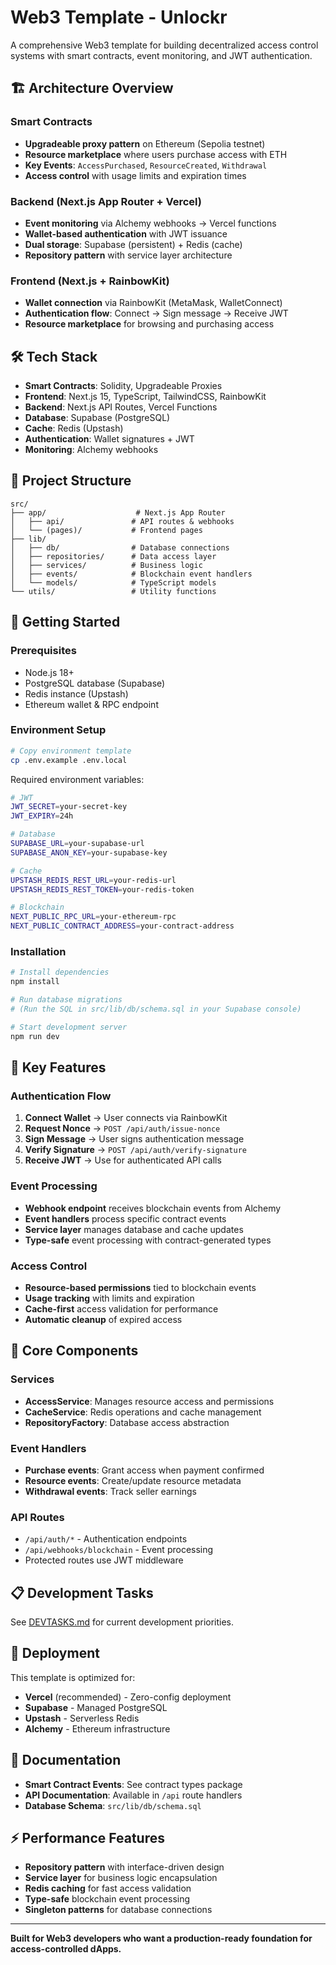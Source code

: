 # Web3 Template - Unlockr

A comprehensive Web3 template for building decentralized access control systems with smart contracts, event monitoring, and JWT authentication.

## 🏗️ Architecture Overview

### Smart Contracts
- **Upgradeable proxy pattern** on Ethereum (Sepolia testnet)
- **Resource marketplace** where users purchase access with ETH
- **Key Events**: `AccessPurchased`, `ResourceCreated`, `Withdrawal`
- **Access control** with usage limits and expiration times

### Backend (Next.js App Router + Vercel)
- **Event monitoring** via Alchemy webhooks → Vercel functions
- **Wallet-based authentication** with JWT issuance
- **Dual storage**: Supabase (persistent) + Redis (cache)
- **Repository pattern** with service layer architecture

### Frontend (Next.js + RainbowKit)
- **Wallet connection** via RainbowKit (MetaMask, WalletConnect)
- **Authentication flow**: Connect → Sign message → Receive JWT
- **Resource marketplace** for browsing and purchasing access

## 🛠️ Tech Stack

- **Smart Contracts**: Solidity, Upgradeable Proxies
- **Frontend**: Next.js 15, TypeScript, TailwindCSS, RainbowKit
- **Backend**: Next.js API Routes, Vercel Functions
- **Database**: Supabase (PostgreSQL)
- **Cache**: Redis (Upstash)
- **Authentication**: Wallet signatures + JWT
- **Monitoring**: Alchemy webhooks

## 📁 Project Structure

```
src/
├── app/                    # Next.js App Router
│   ├── api/               # API routes & webhooks
│   └── (pages)/           # Frontend pages
├── lib/
│   ├── db/                # Database connections
│   ├── repositories/      # Data access layer
│   ├── services/          # Business logic
│   ├── events/            # Blockchain event handlers
│   └── models/            # TypeScript models
└── utils/                 # Utility functions
```

## 🚀 Getting Started

### Prerequisites
- Node.js 18+
- PostgreSQL database (Supabase)
- Redis instance (Upstash)
- Ethereum wallet & RPC endpoint

### Environment Setup

```bash
# Copy environment template
cp .env.example .env.local
```

Required environment variables:
```bash
# JWT
JWT_SECRET=your-secret-key
JWT_EXPIRY=24h

# Database
SUPABASE_URL=your-supabase-url
SUPABASE_ANON_KEY=your-supabase-key

# Cache
UPSTASH_REDIS_REST_URL=your-redis-url
UPSTASH_REDIS_REST_TOKEN=your-redis-token

# Blockchain
NEXT_PUBLIC_RPC_URL=your-ethereum-rpc
NEXT_PUBLIC_CONTRACT_ADDRESS=your-contract-address
```

### Installation

```bash
# Install dependencies
npm install

# Run database migrations
# (Run the SQL in src/lib/db/schema.sql in your Supabase console)

# Start development server
npm run dev
```

## 🔧 Key Features

### Authentication Flow
1. **Connect Wallet** → User connects via RainbowKit
2. **Request Nonce** → `POST /api/auth/issue-nonce`
3. **Sign Message** → User signs authentication message
4. **Verify Signature** → `POST /api/auth/verify-signature`
5. **Receive JWT** → Use for authenticated API calls

### Event Processing
- **Webhook endpoint** receives blockchain events from Alchemy
- **Event handlers** process specific contract events
- **Service layer** manages database and cache updates
- **Type-safe** event processing with contract-generated types

### Access Control
- **Resource-based permissions** tied to blockchain events
- **Usage tracking** with limits and expiration
- **Cache-first** access validation for performance
- **Automatic cleanup** of expired access

## 🎯 Core Components

### Services
- **AccessService**: Manages resource access and permissions
- **CacheService**: Redis operations and cache management
- **RepositoryFactory**: Database access abstraction

### Event Handlers
- **Purchase events**: Grant access when payment confirmed
- **Resource events**: Create/update resource metadata
- **Withdrawal events**: Track seller earnings

### API Routes
- `/api/auth/*` - Authentication endpoints
- `/api/webhooks/blockchain` - Event processing
- Protected routes use JWT middleware

## 📋 Development Tasks

See [DEVTASKS.md](./DEVTASKS.md) for current development priorities.

## 🚦 Deployment

This template is optimized for:
- **Vercel** (recommended) - Zero-config deployment
- **Supabase** - Managed PostgreSQL
- **Upstash** - Serverless Redis
- **Alchemy** - Ethereum infrastructure

## 📖 Documentation

- **Smart Contract Events**: See contract types package
- **API Documentation**: Available in `/api` route handlers
- **Database Schema**: `src/lib/db/schema.sql`

## ⚡ Performance Features

- **Repository pattern** with interface-driven design
- **Service layer** for business logic encapsulation
- **Redis caching** for fast access validation
- **Type-safe** blockchain event processing
- **Singleton patterns** for database connections

---

**Built for Web3 developers who want a production-ready foundation for access-controlled dApps.**
